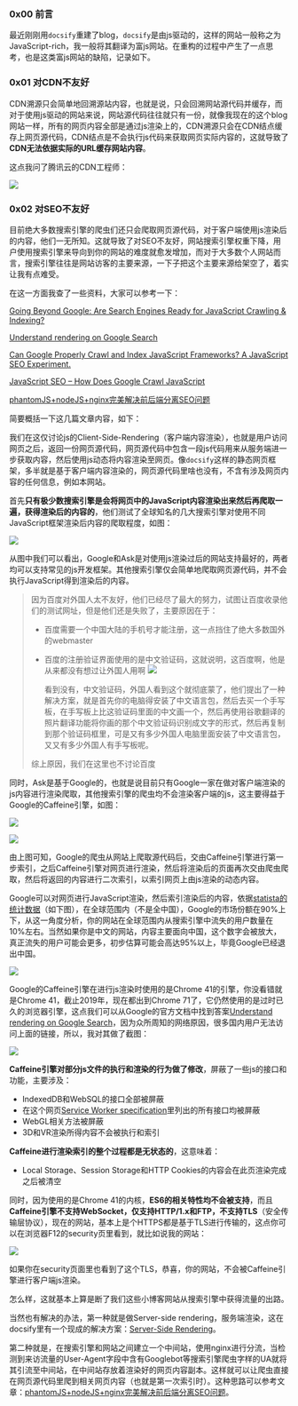 ### 0x00 前言

最近刚刚用`docsify`重建了blog，`docsify`是由js驱动的，这样的网站一般称之为JavaScript-rich，我一般将其翻译为富js网站。在重构的过程中产生了一点思考，也是这类富js网站的缺陷，记录如下。

### 0x01 对CDN不友好

CDN溯源只会简单地回溯源站内容，也就是说，只会回溯网站源代码并缓存，而对于使用js驱动的网站来说，网站源代码往往就只有一份，就像我现在的这个blog网站一样，所有的网页内容全部是通过js渲染上的，CDN溯源只会在CDN结点缓存上网页源代码，CDN结点是不会执行js代码来获取网页实际内容的，这就导致了**CDN无法依据实际的URL缓存网站内容**。

这点我问了腾讯云的CDN工程师：

![](https://bucket.shaoqunliu.cn/image/0289.png)

### 0x02 对SEO不友好

目前绝大多数搜索引擎的爬虫们还只会爬取网页源代码，对于客户端使用js渲染后的内容，他们一无所知。这就导致了对SEO不友好，网站搜索引擎权重下降，用户使用搜索引擎来导向到你的网站的难度就愈发增加，而对于大多数个人网站而言，搜索引擎往往是网站访客的主要来源，一下子把这个主要来源给架空了，着实让我有点难受。

在这一方面我查了一些资料，大家可以参考一下：

[Going Beyond Google: Are Search Engines Ready for JavaScript Crawling & Indexing?](https://moz.com/blog/search-engines-ready-for-javascript-crawling)

[Understand rendering on Google Search](https://developers.google.com/search/docs/guides/rendering)

[Can Google Properly Crawl and Index JavaScript Frameworks? A JavaScript SEO Experiment.](https://www.elephate.com/blog/javascript-seo-experiment/)

[JavaScript SEO – How Does Google Crawl JavaScript](https://seopressor.com/blog/javascript-seo-how-does-google-crawl-javascript/)

[phantomJS+nodeJS+nginx完美解决前后端分离SEO问题](https://blog.csdn.net/u012659600/article/details/78613050)

简要概括一下这几篇文章内容，如下：

我们在这仅讨论js的Client-Side-Rendering（客户端内容渲染），也就是用户访问网页之后，返回一份网页源代码，网页源代码中包含一段js代码用来从服务端进一步获取内容，然后使用js动态将内容渲染至网页。像`docsify`这样的静态网页框架，多半就是基于客户端内容渲染的，网页源代码里啥也没有，不含有涉及网页内容的任何信息，例如本网站。

首先**只有极少数搜索引擎是会将网页中的JavaScript内容渲染出来然后再爬取一遍，获得渲染后的内容的**，他们测试了全球知名的几大搜索引擎对使用不同JavaScript框架渲染后内容的爬取程度，如图：

![](https://bucket.shaoqunliu.cn/image/0288.png)

从图中我们可以看出，Google和Ask是对使用js渲染过后的网站支持最好的，两者均可以支持常见的js开发框架。其他搜索引擎仅会简单地爬取网页源代码，并不会执行JavaScript得到渲染后的内容。

> 因为百度对外国人太不友好，他们已经尽了最大的努力，试图让百度收录他们的测试网址，但是他们还是失败了，主要原因在于：
>
> * 百度需要一个中国大陆的手机号才能注册，这一点挡住了绝大多数国外的webmaster
>
> * 百度的注册验证界面使用的是中文验证码，这就说明，这百度啊，他是从来都没有想过让外国人用啊
>   ![](https://bucket.shaoqunliu.cn/image/0290.png)
>
>   看到没有，中文验证码，外国人看到这个就彻底蒙了，他们提出了一种解决方案，就是首先你的电脑得安装了中文语言包，然后去买一个手写板，在手写板上比这验证码里面的中文画一个，然后再使用谷歌翻译的照片翻译功能将你画的那个中文验证码识别成文字的形式，然后再复制到那个验证码框里，可是又有多少外国人电脑里面安装了中文语言包，又又有多少外国人有手写板呢。
>
> 综上原因，我们在这里也不讨论百度

同时，Ask是基于Google的，也就是说目前只有Google一家在做对客户端渲染的js内容进行渲染爬取，其他搜索引擎的爬虫均不会渲染客户端的js，这主要得益于Google的Caffeine引擎，如图：

![](https://bucket.shaoqunliu.cn/image/0287.png)

![](https://bucket.shaoqunliu.cn/image/0286.png)

由上图可知，Google的爬虫从网站上爬取源代码后，交由Caffeine引擎进行第一步索引，之后Caffeine引擎对网页进行渲染，然后将渲染后的页面再次交由爬虫爬取，然后将返回的内容进行二次索引，以索引网页上由js渲染的动态内容。

Google可以对网页进行JavaScript渲染，然后索引渲染后的内容，依据[statista的统计数据](https://www.statista.com/statistics/216573/worldwide-market-share-of-search-engines/)（如下图），在全球范围内（不是全中国），Google的市场份额在90%上下，从这一角度分析，你的网站在全球范围内从搜索引擎中流失的用户数量在10%左右。当然如果你是中文的网站，内容主要面向中国，这个数字会被放大，真正流失的用户可能会更多，初步估算可能会高达95%以上，毕竟Google已经退出中国。

![](https://bucket.shaoqunliu.cn/image/0291.png)

Google的Caffeine引擎在进行js渲染时使用的是Chrome 41的引擎，你没看错就是Chrome 41，截止2019年，现在都出到Chrome 71了，它仍然使用的是过时已久的浏览器引擎，这点我们可以从Google的官方文档中找到答案[Understand rendering on Google Search](https://developers.google.com/search/docs/guides/rendering)，因为众所周知的网络原因，很多国内用户无法访问上面的链接，所以，我对其做了截图：

![](https://bucket.shaoqunliu.cn/image/0292.png)

**Caffeine引擎对部分js文件的执行和渲染的行为做了修改**，屏蔽了一些js的接口和功能，主要涉及：

* IndexedDB和WebSQL的接口全部被屏蔽
* 在这个网页[Service Worker specification](https://www.w3.org/TR/service-workers-1/)里列出的所有接口均被屏蔽
* WebGL相关方法被屏蔽
* 3D和VR渲染所得内容不会被执行和索引

**Caffeine进行渲染索引的整个过程都是无状态的**，这意味着：

* Local Storage、Session Storage和HTTP Cookies的内容会在此页渲染完成之后被清空

同时，因为使用的是Chrome 41的内核，**ES6的相关特性均不会被支持**，而且**Caffeine引擎不支持WebSocket，仅支持HTTP/1.x和FTP，不支持TLS**（安全传输层协议），现在的网站，基本上是个HTTPS都是基于TLS进行传输的，这点你可以在浏览器F12的security页里看到，就比如说我的网站：

![](https://bucket.shaoqunliu.cn/image/0293.png)

如果你在security页面里也看到了这个TLS，恭喜，你的网站，不会被Caffeine引擎进行客户端js渲染。

怎么样，这就基本上算是断了我们这些小博客网站从搜索引擎中获得流量的出路。

当然也有解决的办法，第一种就是做Server-side rendering，服务端渲染，这在docsify里有一个现成的解决方案：[Server-Side Rendering](https://docsify.js.org/#/ssr)。

第二种就是，在搜索引擎和网站之间建立一个中间站，使用nginx进行分流，当检测到来访流量的User-Agent字段中含有Googlebot等搜索引擎爬虫字样的UA就将其引流至中间站，在中间站存放着渲染好的网页内容副本。这样就可以让爬虫直接在网页源代码里爬到相关网页内容（也就是第一次索引时）。这种思路可以参考文章：[phantomJS+nodeJS+nginx完美解决前后端分离SEO问题](https://blog.csdn.net/u012659600/article/details/78613050)。


